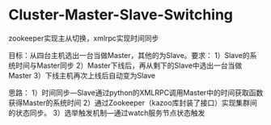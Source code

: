 # Cluster-Master-Slave-Switching
zookeeper实现主从切换，xmlrpc实现时间同步

目标：从四台主机选出一台当做Master，其他的为Slave。要求：
1）Slave的系统时间与Master同步
2）Master下线后，再从剩下的Slave中选出一台当做Master
3）下线主机再次上线后自动变为Slave

思路：
1）时间同步—Slave通过python的XMLRPC调用Master中的时间获取函数获得Master的系统时间
2）通过Zookeeper（kazoo库封装了接口）实现集群间的状态同步。
3）选举触发机制—通过watch服务节点状态触发
